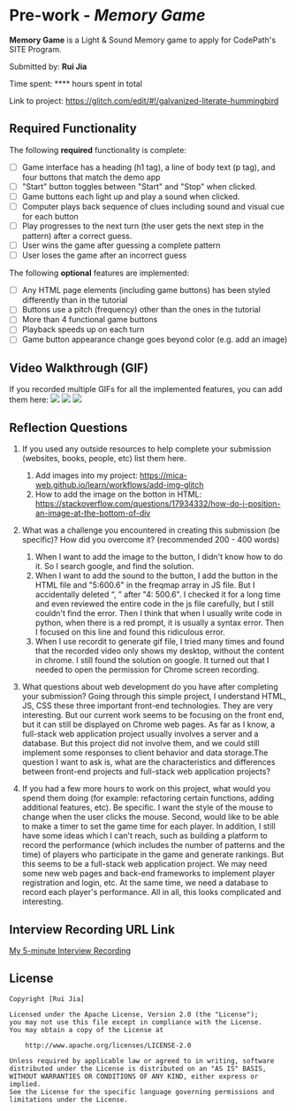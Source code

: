 # Pre-work - *Memory Game*

**Memory Game** is a Light & Sound Memory game to apply for CodePath's SITE Program. 

Submitted by: **Rui Jia**

Time spent: **** hours spent in total

Link to project:  https://glitch.com/edit/#!/galvanized-literate-hummingbird

## Required Functionality

The following **required** functionality is complete:

* [ ] Game interface has a heading (h1 tag), a line of body text (p tag), and four buttons that match the demo app
* [ ] "Start" button toggles between "Start" and "Stop" when clicked. 
* [ ] Game buttons each light up and play a sound when clicked. 
* [ ] Computer plays back sequence of clues including sound and visual cue for each button
* [ ] Play progresses to the next turn (the user gets the next step in the pattern) after a correct guess. 
* [ ] User wins the game after guessing a complete pattern
* [ ] User loses the game after an incorrect guess

The following **optional** features are implemented:

* [ ] Any HTML page elements (including game buttons) has been styled differently than in the tutorial
* [ ] Buttons use a pitch (frequency) other than the ones in the tutorial
* [ ] More than 4 functional game buttons
* [ ] Playback speeds up on each turn
* [ ] Game button appearance change goes beyond color (e.g. add an image)

## Video Walkthrough (GIF)

If you recorded multiple GIFs for all the implemented features, you can add them here:
![](http://g.recordit.co/7BJ8XSMSnQ.gif)
![](http://g.recordit.co/0rYIIM9Osc.gif)
![](http://g.recordit.co/g6kSzQIUVd.gif)


## Reflection Questions
1. If you used any outside resources to help complete your submission (websites, books, people, etc) list them here. 
   
   1) Add images into my project: https://mica-web.github.io/learn/workflows/add-img-glitch
   2) How to add the image on the botton in HTML: https://stackoverflow.com/questions/17934332/how-do-i-position-an-image-at-the-bottom-of-div

2. What was a challenge you encountered in creating this submission (be specific)? How did you overcome it? (recommended 200 - 400 words) 
   1) When I want to add the image to the button, I didn't know how to do it. So I search google, and find the solution. 
   2) When I want to add the sound to the button, I add the button in the HTML file and "5:600.6" in the freqmap array in JS file.  But I accidentally deleted “, ” after "4: 500.6". I checked it for a long time and even reviewed the entire code in the js file carefully, but I still couldn't find the error.  Then I think that when I usually write code in python, when there is a red prompt, it is usually a syntax error. Then I focused on this line and found this ridiculous error.
   3) When I use recordit to generate gif file, I tried many times and found that the recorded video only shows my desktop, without the content in chrome. I still found the solution on google. It turned out that I needed to open the permission for Chrome screen recording.

3. What questions about web development do you have after completing your submission?
Going through this simple project, I understand HTML, JS, CSS these three important front-end technologies. They are very interesting. But our current work seems to be focusing on the front end, but it can still be displayed on Chrome web pages. As far as I know, a full-stack web application project usually involves a server and a database. But this project did not involve them, and we could still implement some responses to client behavior and data storage.The question I want to ask is, what are the characteristics and differences between front-end projects and full-stack web application projects?

4. If you had a few more hours to work on this project, what would you spend them doing (for example: refactoring certain functions, adding additional features, etc). Be specific.
I want the style of the mouse to change when the user clicks the mouse. Second, would like to be able to make a timer to set the game time for each player. In addition,  I still have some ideas which I can't reach, such as building a platform to record the performance (which includes the number of patterns and the time) of players who participate in the game and generate rankings. But this seems to be a full-stack web application project. We may need some new web pages and back-end frameworks to implement player registration and login, etc. At the same time, we need a database to record each player's performance. All in all, this looks complicated and interesting.

## Interview Recording URL Link

[My 5-minute Interview Recording](https://youtu.be/mpduFwjZrbw)





## License

    Copyright [Rui Jia]

    Licensed under the Apache License, Version 2.0 (the "License");
    you may not use this file except in compliance with the License.
    You may obtain a copy of the License at

        http://www.apache.org/licenses/LICENSE-2.0

    Unless required by applicable law or agreed to in writing, software
    distributed under the License is distributed on an "AS IS" BASIS,
    WITHOUT WARRANTIES OR CONDITIONS OF ANY KIND, either express or implied.
    See the License for the specific language governing permissions and
    limitations under the License.
